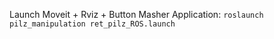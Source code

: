 Launch Moveit + Rviz + Button Masher Application:
```roslaunch pilz_manipulation ret_pilz_ROS.launch```
